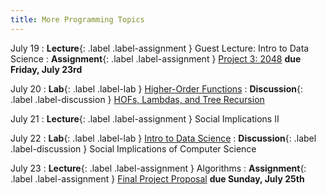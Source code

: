 ```yaml
---
title: More Programming Topics
---
```


July 19
: **Lecture**{: .label .label-assignment } Guest Lecture: Intro to Data Science
  : **Assignment**{: .label .label-assignment } [Project 3: 2048](https://docs.google.com/document/d/e/2PACX-1vR6PzuXmBI8tfOh2UvnknBCTeSjzBX3rl-rf1MgSV9d0GrOF3xJNkqwCoM618z4XkFUa3bMw033wHd5/pub) **due Friday, July 23rd**

July 20
: **Lab**{: .label .label-lab } [Higher-Order Functions](https://beautyjoy.github.io/bjc-r/topic/topic.html?topic=berkeley_bjc/python/hofs-practice.topic&course=cs10_su21.html&novideo&noreading&noassignment)
: **Discussion**{: .label .label-discussion } [HOFs, Lambdas, and Tree Recursion](https://drive.google.com/file/d/14jLscD9c-i1RM21LuyAQHnbaBnenwX8o/view?usp=sharing)

July 21
: **Lecture**{: .label .label-assignment } Social Implications II

July 22
: **Lab**{: .label .label-lab } [Intro to Data Science](https://beautyjoy.github.io/bjc-r/topic/topic.html?topic=berkeley_bjc/python/data-lab.topic&course=cs10_su21.html&novideo&noreading&noassignment)
: **Discussion**{: .label .label-discussion } Social Implications of Computer Science

July 23
: **Lecture**{: .label .label-assignment } Algorithms
  : **Assignment**{: .label .label-assignment } [Final Project Proposal](https://docs.google.com/document/d/e/2PACX-1vS_PMzbFMxTHawxfy5k5QrEMnIr1wvhehAQonGkqlKeNF6Hj62sIa5nbSWimbjZUBil2v-DFJ73kWEL/pub) **due Sunday, July 25th**